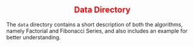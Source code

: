 <h2 align="center" style="color:red;">
	Data Directory
</h2>

The `data` directory contains a short description of both the algorithms, namely Factorial and Fibonacci Series, and also includes an example for better understanding.
